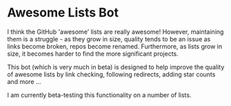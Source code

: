 # Awesome Lists Bot

I think the GitHub 'awesome' lists are really awesome! However, maintaining them is a struggle - as they grow in size, quality tends to be an issue as links become broken, repos become renamed. Furthermore, as lists grow in size, it becomes harder to find the more significant projects.

This bot (which is very much in beta) is designed to help improve the quality of awesome lists by link checking, following redirects, adding star counts and more ...

I am currently beta-testing this functionality on a number of lists.
